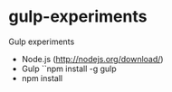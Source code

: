 gulp-experiments
================

Gulp experiments

- Node.js (http://nodejs.org/download/)
- Gulp ``npm install -g gulp
- npm install
